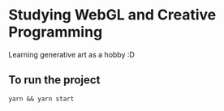 # Studying WebGL and Creative Programming

Learning generative art as a hobby :D

## To run the project

```
yarn && yarn start
```
